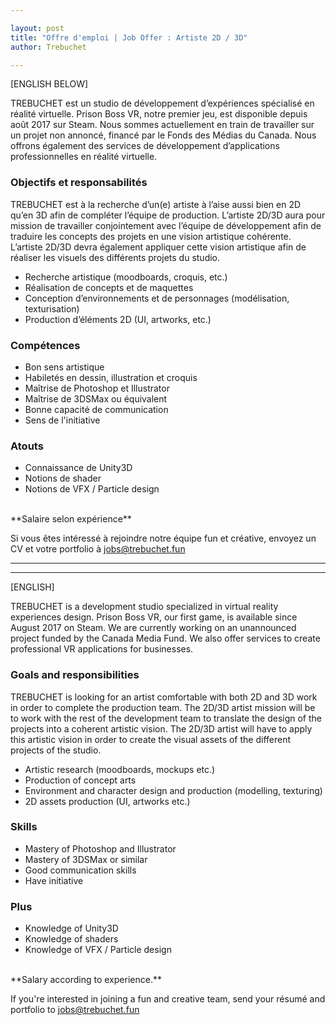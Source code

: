 ```yaml
---

layout: post
title: "Offre d'emploi | Job Offer : Artiste 2D / 3D"
author: Trebuchet

---
```


[ENGLISH BELOW]

TREBUCHET est un studio de développement d’expériences spécialisé en réalité virtuelle. Prison Boss VR, notre premier jeu, est disponible depuis août 2017 sur Steam. Nous sommes actuellement en train de travailler sur un projet non annoncé, financé par le Fonds des Médias du Canada. Nous offrons également des services de développement d’applications professionnelles en réalité virtuelle.

### Objectifs et responsabilités

TREBUCHET est à la recherche d’un(e) artiste à l’aise aussi bien en 2D qu’en 3D afin de compléter l’équipe de production.  L’artiste 2D/3D aura pour mission de travailler conjointement avec l’équipe de développement afin de traduire les concepts des projets en une vision artistique cohérente. L’artiste 2D/3D devra également appliquer cette vision artistique afin de réaliser les visuels des différents projets du studio.  

* Recherche artistique (moodboards, croquis, etc.)
* Réalisation de concepts et de maquettes
* Conception d’environnements et de personnages (modélisation, texturisation)
* Production d’éléments 2D (UI, artworks, etc.)

### Compétences

* Bon sens artistique
* Habiletés en dessin, illustration et croquis
* Maîtrise de Photoshop et Illustrator
* Maîtrise de 3DSMax ou équivalent
* Bonne capacité de communication
* Sens de l'initiative

### Atouts

* Connaissance de Unity3D
* Notions de shader
* Notions de VFX / Particle design

<br />
**Salaire selon expérience**

Si vous êtes intéressé à rejoindre notre équipe fun et créative, envoyez un CV et votre portfolio à jobs@trebuchet.fun

---
---
[ENGLISH]

TREBUCHET is a development studio specialized in virtual reality experiences design. Prison Boss VR, our first game, is available since August 2017 on Steam. We are currently working on an unannounced project funded by the Canada Media Fund. We also offer services to create professional VR applications for businesses.

### Goals and responsibilities

TREBUCHET is looking for an artist comfortable with both 2D and 3D work in order to complete the production team. The 2D/3D artist mission will be to work with the rest of the development team to translate the design of the projects into a coherent artistic vision. The 2D/3D artist will have to apply this artistic vision in order to create the visual assets of the different projects of the studio.

* Artistic research (moodboards, mockups etc.)
* Production of concept arts
* Environment and character design and production (modelling, texturing)
* 2D assets production (UI, artworks etc.)

### Skills

* Mastery of Photoshop and Illustrator
* Mastery of 3DSMax or similar
* Good communication skills
* Have initiative

### Plus

* Knowledge of Unity3D
* Knowledge of shaders
* Knowledge of VFX / Particle design

<br />
**Salary according to experience.**

If you're interested in joining a fun and creative team, send your résumé and portfolio to jobs@trebuchet.fun
